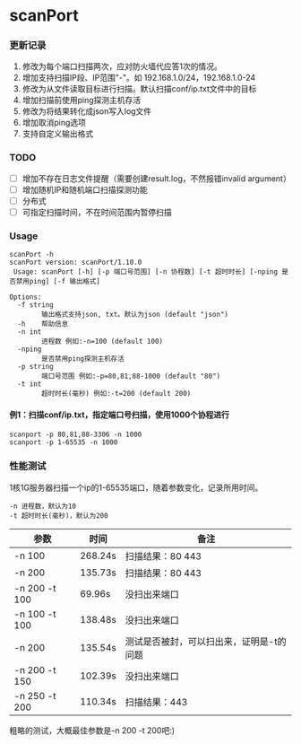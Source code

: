 # scanPort

### 更新记录
1. 修改为每个端口扫描两次，应对防火墙代应答1次的情况。
2. 增加支持扫描IP段、IP范围"-"。如 192.168.1.0/24，192.168.1.0-24
3. 修改为从文件读取目标进行扫描。默认扫描conf/ip.txt文件中的目标
4. 增加扫描前使用ping探测主机存活
5. 修改为将结果转化成json写入log文件
6. 增加取消ping选项
7. 支持自定义输出格式

### TODO

- [ ] 增加不存在日志文件提醒（需要创建result.log，不然报错invalid argument）
- [ ] 增加随机IP和随机端口扫描探测功能
- [ ] 分布式
- [ ] 可指定扫描时间，不在时间范围内暂停扫描

### Usage

```
scanPort -h 
scanPort version: scanPort/1.10.0
 Usage: scanPort [-h] [-p 端口号范围] [-n 协程数] [-t 超时时长] [-nping 是否禁用ping] [-f 输出格式]

Options:
  -f string
        输出格式支持json, txt。默认为json (default "json")
  -h    帮助信息
  -n int
        进程数 例如:-n=100 (default 100)
  -nping
        是否禁用ping探测主机存活
  -p string
        端口号范围 例如:-p=80,81,88-1000 (default "80")
  -t int
        超时时长(毫秒) 例如:-t=200 (default 200) 
```

#### 例1：扫描conf/ip.txt，指定端口号扫描，使用1000个协程进行
```
scanport -p 80,81,88-3306 -n 1000 
scanport -p 1-65535 -n 1000 
```

### 性能测试

1核1G服务器扫描一个ip的1-65535端口，随着参数变化，记录所用时间。

```
-n 进程数，默认为10
-t 超时时长(毫秒)，默认为200
```

参数 | 时间 | 备注
---|---|---
-n 100 | 268.24s | 扫描结果：80 443
-n 200 | 135.73s | 扫描结果：80 443
-n 200 -t 100 | 69.96s | 没扫出来端口
-n 100 -t 100 | 138.48s | 没扫出来端口
-n 200 | 135.54s | 测试是否被封，可以扫出来，证明是-t的问题
-n 200 -t 150 | 102.39s | 没扫出来端口
-n 250 -t 200 | 110.34s | 扫描结果：443

粗略的测试，大概最佳参数是-n 200 -t 200吧:)
